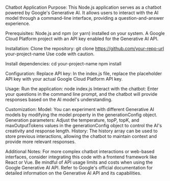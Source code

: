 Chatbot Application
Purpose:
This Node.js application serves as a chatbot powered by Google's Generative AI. It allows users to interact with the AI model through a command-line interface, providing a question-and-answer experience.

Prerequisites:
Node.js and npm (or yarn) installed on your system.
A Google Cloud Platform project with an API key enabled for the Generative AI API.

Installation:
Clone the repository:
git clone https://github.com/your-repo-url your-project-name
Use code with caution.

Install dependencies:
cd your-project-name
npm install

Configuration:
Replace API key: In the index.js file, replace the placeholder API key with your actual Google Cloud Platform API key.

Usage:
Run the application: node index.js
Interact with the chatbot: Enter your questions in the command line prompt, and the chatbot will provide responses based on the AI model's understanding.

Customization:
Model: You can experiment with different Generative AI models by modifying the model property in the generationConfig object.
Generation parameters: Adjust the temperature, topP, topK, and maxOutputTokens values in the generationConfig object to control the AI's creativity and response length.
History: The history array can be used to store previous interactions, allowing the chatbot to maintain context and provide more relevant responses.

Additional Notes:
For more complex chatbot interactions or web-based interfaces, consider integrating this code with a frontend framework like React or Vue.
Be mindful of API usage limits and costs when using the Google Generative AI API.
Refer to Google's official documentation for detailed information on the Generative AI API and its capabilities.
